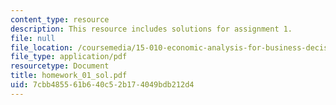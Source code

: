 ```yaml
---
content_type: resource
description: This resource includes solutions for assignment 1.
file: null
file_location: /coursemedia/15-010-economic-analysis-for-business-decisions-fall-2004/7cbb485561b640c52b174049bdb212d4_homework_01_sol.pdf
file_type: application/pdf
resourcetype: Document
title: homework_01_sol.pdf
uid: 7cbb4855-61b6-40c5-2b17-4049bdb212d4
---
```

